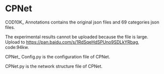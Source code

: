 # CPNet
COD10K_ Annotations contains the original json files and 69 categories json files.

The experimental results cannot be uploaded because the file is large. Upload to https://pan.baidu.com/s/1RdSqeHdSPUno9SDLkYRbag, code:94kw.

CPNet_ Config.py is the configuration file of CPNet.

CPNet.py is the network structure file of CPNet.
